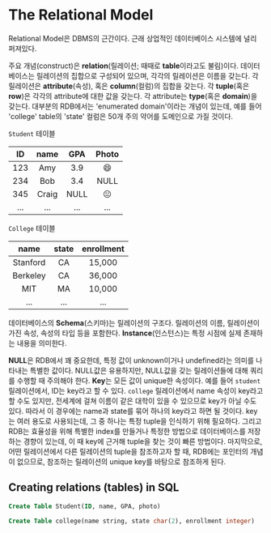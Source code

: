 # The Relational Model

Relational Model은 DBMS의 근간이다. 근래 상업적인 데이터베이스 시스템에 널리 퍼져있다. 

주요 개념(construct)은 **relation**(릴레이션; 때때로 **table**이라고도 불림)이다. 데이터베이스는 릴레이션의 집합으로 구성되어 있으며, 각각의 릴레이션은 이름을 갖는다. 
각 릴레이션은 **attribute**(속성), 혹은 **column**(컬럼)의 집합을 갖는다.
각 **tuple**(혹은 **row**)은 각각의 attribute에 대한 값을 갖는다.
각 attribute는 **type**(혹은 **domain**)을 갖는다. 대부분의 RDB에서는 'enumerated domain'이라는 개념이 있는데, 예를 들어 'college' table의 'state' 컬럼은 50개 주의 약어를 도메인으로 가질 것이다.

`Student` 테이블

|  ID  | name  | GPA  | Photo |
| :--: | :---: | :--: | :---: |
| 123  |  Amy  | 3.9  |   😄   |
| 234  |  Bob  | 3.4  | NULL  |
| 345  | Craig | NULL |   😐   |
| ...  |  ...  | ...  |  ...  |

`College` 테이블

|   name   | state | enrollment |
| :------: | :---: | :--------: |
| Stanford |  CA   |   15,000   |
| Berkeley |  CA   |   36,000   |
|   MIT    |  MA   |   10,000   |
|   ...    |  ...  |    ...     |

데이터베이스의 **Schema**(스키마)는 릴레이션의 구조다. 릴레이션의 이름, 릴레이션이 가진 속성, 속성의 타입 등을 포함한다.
**Instance**(인스턴스)는 특정 시점에 실제 존재하는 내용을 의미한다.

**NULL**은 RDB에서 꽤 중요한데, 특정 값이 unknown이거나 undefined라는 의미를 나타내는 특별한 값이다. NULL값은 유용하지만, NULL값을 갖는 릴레이션들에 대해 쿼리를 수행할 때 주의해야 한다.
**Key**는 모든 값이 unique한 속성이다. 예를 들어 `student` 릴레이션에서, ID는 key라고 할 수 있다. `college` 릴레이션에서 name 속성이 key라고 할 수도 있지만, 전세계에 걸쳐 이름이 같은 대학이 있을 수 있으므로 key가 아닐 수도 있다. 따라서 이 경우에는 name과 state를 묶어 하나의 key라고 하면 될 것이다. key는 여러 용도로 사용되는데, 그 중 하나는 특정 tuple을 인식하기 위해 필요하다. 그리고 RDB는 효율성을 위해 특별한 index를 만들거나 특정한 방법으로 데이터베이스를 저장하는 경향이 있는데, 이 때 key에 근거해 tuple을 찾는 것이 빠른 방법이다. 마지막으로, 어떤 릴레이션에서 다른 릴레이션의 tuple을 참조하고자 할 때, RDB에는 포인터의 개념이 없으므로, 참조하는 릴레이션의 unique key를 바탕으로 참조하게 된다.



## Creating relations (tables) in SQL

```sql
Create Table Student(ID, name, GPA, photo)
```

```sql
Create Table college(name string, state char(2), enrollment integer)
```

